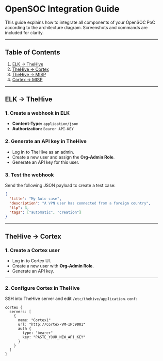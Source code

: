 # OpenSOC Integration Guide

This guide explains how to integrate all components of your OpenSOC PoC according to the architecture diagram. Screenshots and commands are included for clarity.

---

## Table of Contents

1. [ELK → TheHive](#elk--thehive)  
2. [TheHive → Cortex](#thehive--cortex)  
3. [TheHive → MISP](#thehive--misp)  
4. [Cortex → MISP](#cortex--misp)  

---

## ELK → TheHive

### 1. Create a webhook in ELK  

- **Content-Type:** `application/json`  
- **Authorization:** `Bearer API-KEY`  


### 2. Generate an API key in TheHive  

- Log in to TheHive as an admin.  
- Create a new user and assign the **Org-Admin Role**.  
- Generate an API key for this user.  


### 3. Test the webhook  

Send the following JSON payload to create a test case:

```json
{
  "title": "My Auto case",
  "description": "A VPN user has connected from a foreign country",
  "tlp": 3,
  "tags": ["automatic", "creation"]
}
```
----


## TheHive → Cortex


### 1. Create a Cortex user

- Log in to Cortex UI.  
- Create a new user with **Org-Admin Role**.  
- Generate an API key.  

---

### 2. Configure Cortex in TheHive

SSH into TheHive server and edit `/etc/thehive/application.conf`:

```hocon
cortex {
  servers: [
    {
      name: "Cortex1"
      url: "http://Cortex-VM-IP:9001"
      auth {
        type: "bearer"
        key: "PASTE_YOUR_NEW_API_KEY"
      }
    }
  ]
}

